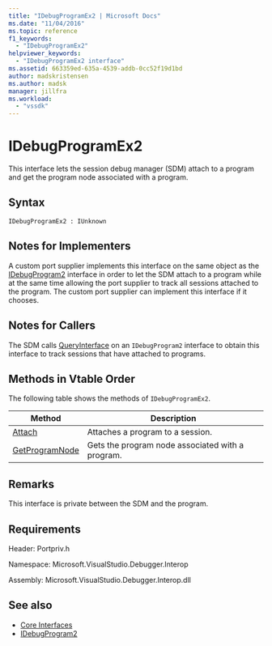 ```yaml
---
title: "IDebugProgramEx2 | Microsoft Docs"
ms.date: "11/04/2016"
ms.topic: reference
f1_keywords:
  - "IDebugProgramEx2"
helpviewer_keywords:
  - "IDebugProgramEx2 interface"
ms.assetid: 663359ed-635a-4539-addb-0cc52f19d1bd
author: madskristensen
ms.author: madsk
manager: jillfra
ms.workload:
  - "vssdk"
---
```

# IDebugProgramEx2
This interface lets the session debug manager (SDM) attach to a program and get the program node associated with a program.

## Syntax

```
IDebugProgramEx2 : IUnknown
```

## Notes for Implementers
 A custom port supplier implements this interface on the same object as the [IDebugProgram2](../../../extensibility/debugger/reference/idebugprogram2.md) interface in order to let the SDM attach to a program while at the same time allowing the port supplier to track all sessions attached to the program. The custom port supplier can implement this interface if it chooses.

## Notes for Callers
 The SDM calls [QueryInterface](/cpp/atl/queryinterface) on an `IDebugProgram2` interface to obtain this interface to track sessions that have attached to programs.

## Methods in Vtable Order
 The following table shows the methods of `IDebugProgramEx2`.

|Method|Description|
|------------|-----------------|
|[Attach](../../../extensibility/debugger/reference/idebugprogramex2-attach.md)|Attaches a program to a session.|
|[GetProgramNode](../../../extensibility/debugger/reference/idebugprogramex2-getprogramnode.md)|Gets the program node associated with a program.|

## Remarks
 This interface is private between the SDM and the program.

## Requirements
 Header: Portpriv.h

 Namespace: Microsoft.VisualStudio.Debugger.Interop

 Assembly: Microsoft.VisualStudio.Debugger.Interop.dll

## See also
- [Core Interfaces](../../../extensibility/debugger/reference/core-interfaces.md)
- [IDebugProgram2](../../../extensibility/debugger/reference/idebugprogram2.md)